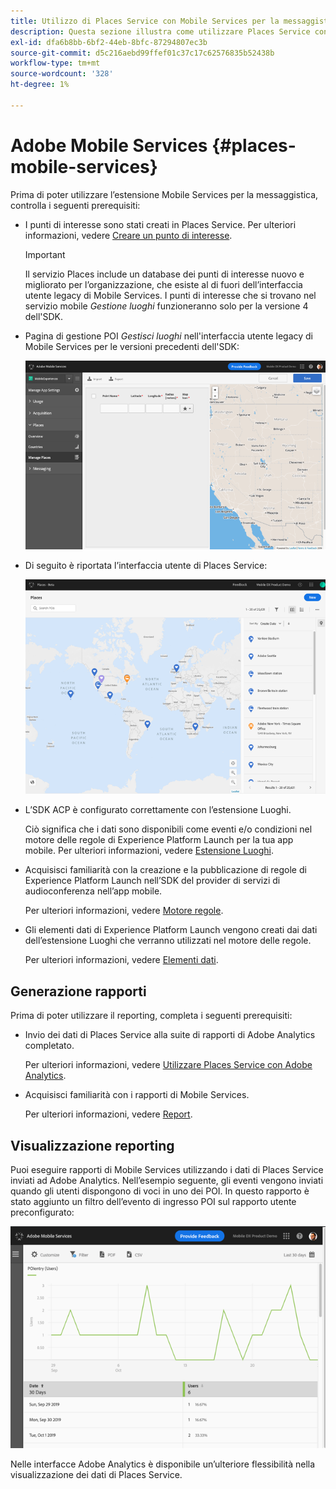 ```yaml
---
title: Utilizzo di Places Service con Mobile Services per la messaggistica
description: Questa sezione illustra come utilizzare Places Service con Mobile Services per la messaggistica.
exl-id: dfa6b8bb-6bf2-44eb-8bfc-87294807ec3b
source-git-commit: d5c216aebd99ffef01c37c17c62576835b52438b
workflow-type: tm+mt
source-wordcount: '328'
ht-degree: 1%

---
```


# Adobe Mobile Services {#places-mobile-services}

Prima di poter utilizzare l’estensione Mobile Services per la messaggistica, controlla i seguenti prerequisiti:

* I punti di interesse sono stati creati in Places Service. Per ulteriori informazioni, vedere [Creare un punto di interesse](/help/poi-mgmt-ui/create-a-poi-ui.md).

  >[!IMPORTANT]
  >
  >Il servizio Places include un database dei punti di interesse nuovo e migliorato per l’organizzazione, che esiste al di fuori dell’interfaccia utente legacy di Mobile Services. I punti di interesse che si trovano nel servizio mobile *Gestione luoghi* funzioneranno solo per la versione 4 dell&#39;SDK.

* Pagina di gestione POI *Gestisci luoghi* nell&#39;interfaccia utente legacy di Mobile Services per le versioni precedenti dell&#39;SDK:

  ![Interfaccia precedente](/help/assets/legacy-location-v4-ui.png)

* Di seguito è riportata l’interfaccia utente di Places Service:

  ![Interfaccia utente di gestione punti di interesse di Places Service](/help/assets/places-ui.png)

* L’SDK ACP è configurato correttamente con l’estensione Luoghi.

  Ciò significa che i dati sono disponibili come eventi e/o condizioni nel motore delle regole di Experience Platform Launch per la tua app mobile. Per ulteriori informazioni, vedere [Estensione Luoghi](/help/places-ext-aep-sdks/places-extension/places-extension.md).

* Acquisisci familiarità con la creazione e la pubblicazione di regole di Experience Platform Launch nell’SDK del provider di servizi di audioconferenza nell’app mobile.

  Per ulteriori informazioni, vedere [Motore regole](https://aep-sdks.gitbook.io/docs/using-mobile-extensions/mobile-core/rules-engine).

* Gli elementi dati di Experience Platform Launch vengono creati dai dati dell’estensione Luoghi che verranno utilizzati nel motore delle regole.

  Per ulteriori informazioni, vedere [Elementi dati](https://aep-sdks.gitbook.io/docs/using-mobile-extensions/mobile-core/rules-engine#data-elements).

## Generazione rapporti

Prima di poter utilizzare il reporting, completa i seguenti prerequisiti:

* Invio dei dati di Places Service alla suite di rapporti di Adobe Analytics completato.

  Per ulteriori informazioni, vedere [Utilizzare Places Service con Adobe Analytics](/help/use-places-with-other-solutions/places-adobe-analytics/use-places-adobe-analytics.md).

* Acquisisci familiarità con i rapporti di Mobile Services.

  Per ulteriori informazioni, vedere [Report](https://experienceleague.adobe.com/docs/discontinued/using/mobile-services.html?lang=it).

## Visualizzazione reporting

Puoi eseguire rapporti di Mobile Services utilizzando i dati di Places Service inviati ad Adobe Analytics. Nell’esempio seguente, gli eventi vengono inviati quando gli utenti dispongono di voci in uno dei POI. In questo rapporto è stato aggiunto un filtro dell’evento di ingresso POI sul rapporto utente preconfigurato:

![Visualizzazione report](/help/assets/report-visualize.png)

Nelle interfacce Adobe Analytics è disponibile un’ulteriore flessibilità nella visualizzazione dei dati di Places Service.
